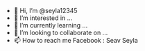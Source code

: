 - 👋 Hi, I’m @seyla12345
- 👀 I’m interested in ...
- 🌱 I’m currently learning ...
- 💞️ I’m looking to collaborate on ...
- 📫 How to reach me Facebook : Seav Seyla

<!---
seyla12345/seyla12345 is a ✨ special ✨ repository because its `README.md` (this file) appears on your GitHub profile.
You can click the Preview link to take a look at your changes.
--->

